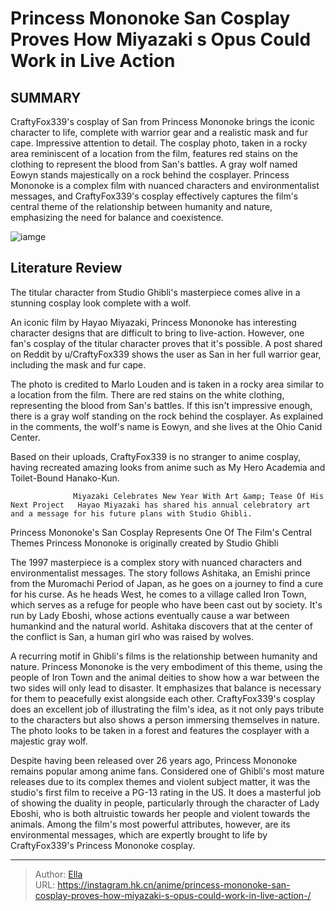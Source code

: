 # Princess Mononoke San Cosplay Proves How Miyazaki s Opus Could Work in Live Action 


## SUMMARY 



  CraftyFox339&#39;s cosplay of San from Princess Mononoke brings the iconic character to life, complete with warrior gear and a realistic mask and fur cape. Impressive attention to detail.   The cosplay photo, taken in a rocky area reminiscent of a location from the film, features red stains on the clothing to represent the blood from San&#39;s battles. A gray wolf named Eowyn stands majestically on a rock behind the cosplayer.   Princess Mononoke is a complex film with nuanced characters and environmentalist messages, and CraftyFox339&#39;s cosplay effectively captures the film&#39;s central theme of the relationship between humanity and nature, emphasizing the need for balance and coexistence.  

![iamge](https://static1.srcdn.com/wordpress/wp-content/uploads/2024/01/princess-mononoke-featured-image-1.jpg)

## Literature Review

The titular character from Studio Ghibli&#39;s masterpiece comes alive in a stunning cosplay look complete with a wolf.




An iconic film by Hayao Miyazaki, Princess Mononoke has interesting character designs that are difficult to bring to live-action. However, one fan&#39;s cosplay of the titular character proves that it&#39;s possible. A post shared on Reddit by u/CraftyFox339 shows the user as San in her full warrior gear, including the mask and fur cape.




The photo is credited to Marlo Louden and is taken in a rocky area similar to a location from the film. There are red stains on the white clothing, representing the blood from San&#39;s battles. If this isn&#39;t impressive enough, there is a gray wolf standing on the rock behind the cosplayer. As explained in the comments, the wolf&#39;s name is Eowyn, and she lives at the Ohio Canid Center.


 

Based on their uploads, CraftyFox339 is no stranger to anime cosplay, having recreated amazing looks from anime such as My Hero Academia and Toilet-Bound Hanako-Kun. 

                  Miyazaki Celebrates New Year With Art &amp; Tease Of His Next Project   Hayao Miyazaki has shared his annual celebratory art and a message for his future plans with Studio Ghibli.   





 Princess Mononoke&#39;s San Cosplay Represents One Of The Film&#39;s Central Themes 
Princess Mononoke is originally created by Studio Ghibli
          

The 1997 masterpiece is a complex story with nuanced characters and environmentalist messages. The story follows Ashitaka, an Emishi prince from the Muromachi Period of Japan, as he goes on a journey to find a cure for his curse. As he heads West, he comes to a village called Iron Town, which serves as a refuge for people who have been cast out by society. It&#39;s run by Lady Eboshi, whose actions eventually cause a war between humankind and the natural world. Ashitaka discovers that at the center of the conflict is San, a human girl who was raised by wolves.

A recurring motif in Ghibli&#39;s films is the relationship between humanity and nature. Princess Mononoke is the very embodiment of this theme, using the people of Iron Town and the animal deities to show how a war between the two sides will only lead to disaster. It emphasizes that balance is necessary for them to peacefully exist alongside each other. CraftyFox339&#39;s cosplay does an excellent job of illustrating the film&#39;s idea, as it not only pays tribute to the characters but also shows a person immersing themselves in nature. The photo looks to be taken in a forest and features the cosplayer with a majestic gray wolf.




Despite having been released over 26 years ago, Princess Mononoke remains popular among anime fans. Considered one of Ghibli&#39;s most mature releases due to its complex themes and violent subject matter, it was the studio&#39;s first film to receive a PG-13 rating in the US. It does a masterful job of showing the duality in people, particularly through the character of Lady Eboshi, who is both altruistic towards her people and violent towards the animals. Among the film&#39;s most powerful attributes, however, are its environmental messages, which are expertly brought to life by CraftyFox339&#39;s Princess Mononoke cosplay.



---

> Author: [Ella](https://instagram.hk.cn/)  
> URL: https://instagram.hk.cn/anime/princess-mononoke-san-cosplay-proves-how-miyazaki-s-opus-could-work-in-live-action-/  

